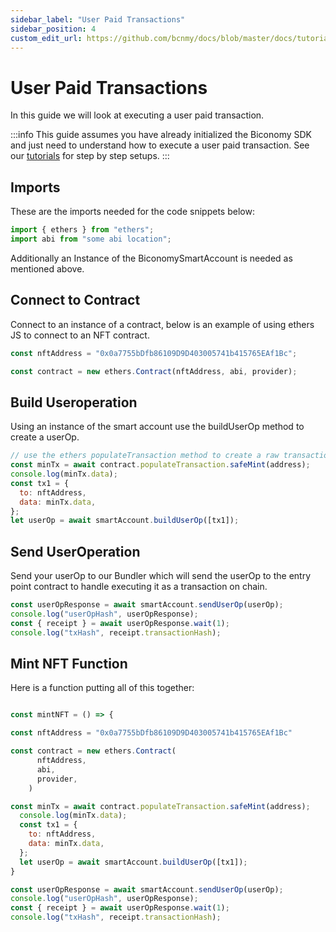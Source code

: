```yaml
---
sidebar_label: "User Paid Transactions"
sidebar_position: 4
custom_edit_url: https://github.com/bcnmy/docs/blob/master/docs/tutorials/userpaid.md
---
```


# User Paid Transactions

In this guide we will look at executing a user paid transaction.

:::info
This guide assumes you have already initialized the Biconomy SDK and just need to understand how to execute a user paid transaction. See our [tutorials](/tutorials) for step by step setups.
:::

## Imports

These are the imports needed for the code snippets below:

```javascript
import { ethers } from "ethers";
import abi from "some abi location";
```

Additionally an Instance of the BiconomySmartAccount is needed as mentioned above.

## Connect to Contract

Connect to an instance of a contract, below is an example of using ethers JS to connect to an NFT contract.

```javascript
const nftAddress = "0x0a7755bDfb86109D9D403005741b415765EAf1Bc";

const contract = new ethers.Contract(nftAddress, abi, provider);
```

## Build Useroperation

Using an instance of the smart account use the buildUserOp method to create a userOp.

```javascript
// use the ethers populateTransaction method to create a raw transaction
const minTx = await contract.populateTransaction.safeMint(address);
console.log(minTx.data);
const tx1 = {
  to: nftAddress,
  data: minTx.data,
};
let userOp = await smartAccount.buildUserOp([tx1]);
```

## Send UserOperation

Send your userOp to our Bundler which will send the userOp to the entry point contract to handle executing it as a transaction on chain.

```javascript
const userOpResponse = await smartAccount.sendUserOp(userOp);
console.log("userOpHash", userOpResponse);
const { receipt } = await userOpResponse.wait(1);
console.log("txHash", receipt.transactionHash);
```

## Mint NFT Function

Here is a function putting all of this together:

```javascript

const mintNFT = () => {

const nftAddress = "0x0a7755bDfb86109D9D403005741b415765EAf1Bc"

const contract = new ethers.Contract(
      nftAddress,
      abi,
      provider,
    )

const minTx = await contract.populateTransaction.safeMint(address);
  console.log(minTx.data);
  const tx1 = {
    to: nftAddress,
    data: minTx.data,
  };
  let userOp = await smartAccount.buildUserOp([tx1]);
}

const userOpResponse = await smartAccount.sendUserOp(userOp);
console.log("userOpHash", userOpResponse);
const { receipt } = await userOpResponse.wait(1);
console.log("txHash", receipt.transactionHash);

```
